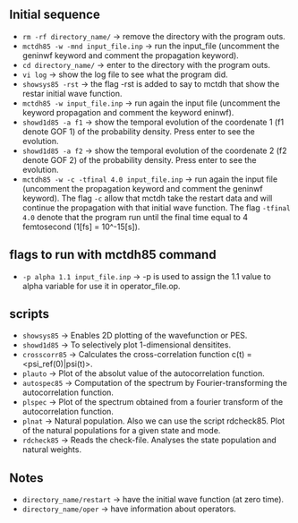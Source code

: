 ## Initial sequence

* ```rm -rf directory_name/```						->	remove the directory with the program outs.
* ```mctdh85 -w -mnd input_file.inp```				->	run the input_file (uncomment the geninwf keyword and comment the propagation keyword).
* ```cd directory_name/```							->	enter to the directory with the program outs.
* ```vi log```										->	show the log file to see what the program did.
* ```showsys85 -rst```								->	the flag -rst is added to say to mctdh that show the restar initial wave function.
* ```mctdh85 -w input_file.inp```					->	run again the input file (uncomment the keyword propagation and comment the keyword eninwf).
* ```showd1d85 -a f1```								->	show the temporal evolution of the coordenate 1 (f1 denote GOF 1) of the probability density. Press enter to see the evolution.
* ```showd1d85 -a f2```								->	show the temporal evolution of the coordenate 2 (f2 denote GOF 2) of the probability density. Press enter to see the evolution.
* ```mctdh85 -w -c -tfinal 4.0 input_file.inp```	->	run again the input file (uncomment the propagation keyword and comment the geninwf keyword). The flag ```-c``` allow that mctdh take the restart data and will continue the propagation with that initial wave function. The flag ```-tfinal 4.0``` denote that the program run until the final time equal to 4 femtosecond (1[fs] = 10^-15[s]).

## flags to run with mctdh85 command

* ```-p alpha 1.1 input_file.inp```	-> -p is used to assign the 1.1 value to alpha variable for use it in operator_file.op.

## scripts

* ```showsys85```	->	Enables 2D plotting of the wavefunction or PES.
* ```showd1d85```	->	To selectively plot 1-dimensional densitites.
* ```crosscorr85```	->	Calculates the cross-correlation function c(t) = <psi_ref(0)|psi(t)>.
* ```plauto```		->	Plot of the absolut value of the autocorrelation function.
* ```autospec85```	->	Computation of the spectrum by Fourier-transforming the autocorrelation function.
* ```plspec```		->	Plot of the spectrum obtained from a fourier transform of the autocorrelation function.
* ```plnat```		->	Natural population. Also we can use the script rdcheck85. Plot of the natural populations for a given state and mode.
* ```rdcheck85```	->	Reads the check-file. Analyses the state population and natural weights.


## Notes

* ```directory_name/restart```	->	have the initial wave function (at zero time).
* ```directory_name/oper```		->	have information about operators.
